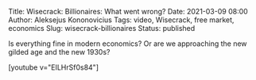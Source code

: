 Title: Wisecrack: Billionaires: What went wrong?
Date: 2021-03-09 08:00
Author: Aleksejus Kononovicius
Tags: video, Wisecrack, free market, economics
Slug: wisecrack-billionaires
Status: published 

Is everything fine in modern economics? Or are we approaching the new gilded
age and the new 1930s?

[youtube v="EILHrSf0s84"]
